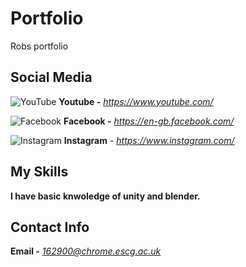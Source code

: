 # Portfolio
Robs portfolio


## Social Media
![YouTube](https://imgur.com/wU8mCIg)
**Youtube -** *https://www.youtube.com/*

![Facebook](https://imgur.com/VIvOPCc)
**Facebook -** *https://en-gb.facebook.com/*

![Instagram](https://imgur.com/2vZh9aG)
**Instagram** - *https://www.instagram.com/*

## My Skills

**I have basic knwoledge of unity and blender.**

## Contact Info

**Email -** *162900@chrome.escg.ac.uk*
